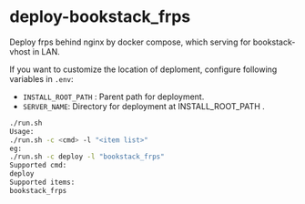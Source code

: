 # deploy-bookstack_frps
Deploy frps behind nginx by docker compose, which serving for bookstack-vhost in LAN.

If you want to customize the location of deploment, configure following variables in `.env`:

* `INSTALL_ROOT_PATH` :  Parent path for deployment.
* `SERVER_NAME`: Directory for deployment at INSTALL_ROOT_PATH .

```bash
./run.sh 
Usage:
./run.sh -c <cmd> -l "<item list>"
eg:
./run.sh -c deploy -l "bookstack_frps"
Supported cmd:
deploy
Supported items:
bookstack_frps
```

